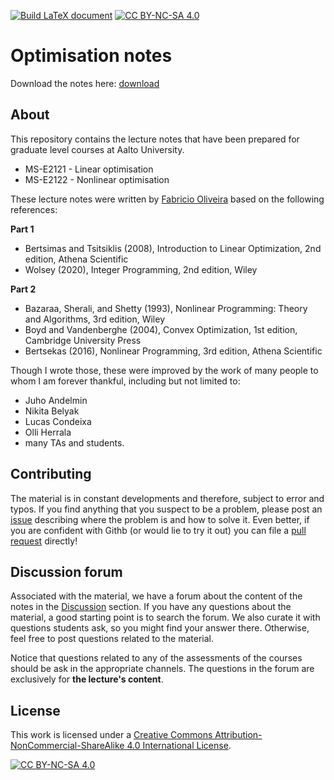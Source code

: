 [![Build LaTeX document](https://github.com/gamma-opt/optimisation-notes/actions/workflows/compile_files.yml/badge.svg?branch=main)](https://github.com/gamma-opt/optimisation-notes/actions/workflows/compile_files.yml)
[![CC BY-NC-SA 4.0][cc-by-nc-sa-shield]][cc-by-nc-sa]


# Optimisation notes

Download the notes here: [download](https://gamma-opt.github.io/optimisation-notes/pdfs/optimisation-notes.pdf)


## About

This repository contains the lecture notes that have been prepared for graduate level courses at Aalto University. 
- MS-E2121 - Linear optimisation
- MS-E2122 - Nonlinear optimisation

These lecture notes were written by [Fabricio Oliveira](https://gamma-opt.aalto.fi/author/fabricio-oliveira/) based on the following references:

**Part 1**
- Bertsimas and Tsitsiklis (2008), Introduction to Linear Optimization, 2nd edition, Athena Scientific
- Wolsey (2020), Integer Programming, 2nd edition, Wiley

**Part 2**
- Bazaraa, Sherali, and Shetty (1993), Nonlinear Programming: Theory and Algorithms, 3rd edition, Wiley
- Boyd and Vandenberghe (2004), Convex Optimization, 1st edition, Cambridge University Press
- Bertsekas (2016), Nonlinear Programming, 3rd edition, Athena Scientific

Though I wrote those, these were improved by the work of many people to whom I am forever thankful, including but not limited to:
- Juho Andelmin
- Nikita Belyak
- Lucas Condeixa
- Olli Herrala
- many TAs and students.


## Contributing

The material is in constant developments and therefore, subject to error and typos. If you find anything that you suspect to be a problem, please post an [issue](https://github.com/gamma-opt/optimisation-notes/issues) describing where the problem is and how to solve it. Even better, if you are confident with Githb (or would lie to try it out) you can file a [pull request](https://github.com/gamma-opt/optimisation-notes/pulls) directly! 


## Discussion forum

Associated with the material, we have a forum about the content of the notes in the [Discussion](https://github.com/gamma-opt/optimisation-notes/discussions) section. If you have any questions about the material, a good starting point is to search the forum. We also curate it with questions students ask, so you might find your answer there. Otherwise, feel free to post questions related to the material.

Notice that questions related to any of the assessments of the courses should be ask in the appropriate channels. The questions in the forum are exclusively for **the lecture's content**.

## License

This work is licensed under a
[Creative Commons Attribution-NonCommercial-ShareAlike 4.0 International License][cc-by-nc-sa].

[![CC BY-NC-SA 4.0][cc-by-nc-sa-image]][cc-by-nc-sa]

[cc-by-nc-sa]: http://creativecommons.org/licenses/by-nc-sa/4.0/
[cc-by-nc-sa-image]: https://licensebuttons.net/l/by-nc-sa/4.0/88x31.png
[cc-by-nc-sa-shield]: https://img.shields.io/badge/License-CC%20BY--NC--SA%204.0-lightgrey.svg

